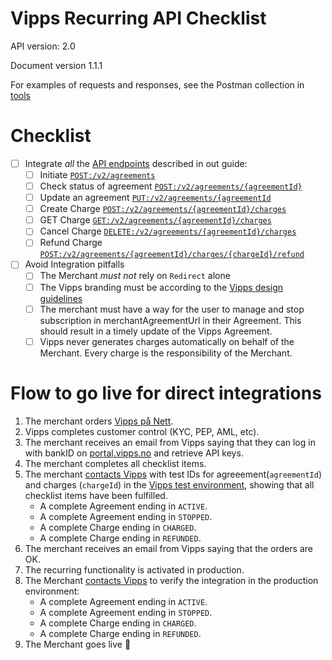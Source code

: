 # Vipps Recurring API Checklist

API version: 2.0

Document version 1.1.1

For examples of requests and responses, see the Postman collection in [tools](tools/)

# Checklist

- [ ] Integrate _all_ the [API endpoints](https://github.com/vippsas/vipps-recurring-api/blob/master/vipps-recurring-api.md) described in out guide:
    - [ ] Initiate [`POST:/v2/agreements`](https://vippsas.github.io/vipps-recurring-api/#/draft-agreement-controller/draftAgreement)
    - [ ] Check status of agreement [`POST:/v2/agreements/{agreementId}`](https://vippsas.github.io/vipps-recurring-api/#/agreement-controller/getAgreement)
    - [ ] Update an agreement [`PUT:/v2/agreements/{agreementId`](https://vippsas.github.io/vipps-recurring-api/#/agreement-controller/updateAgreement)
    - [ ] Create Charge [`POST:/v2/agreements/{agreementId}/charges`](https://vippsas.github.io/vipps-recurring-api/#/charge-controller/createCharge)
    - [ ] GET Charge [`GET:/v2/agreements/{agreementId}/charges`](https://vippsas.github.io/vipps-recurring-api/#/charge-controller/getCharge)
    - [ ] Cancel Charge [`DELETE:/v2/agreements/{agreementId}/charges`](https://vippsas.github.io/vipps-recurring-api/#/charge-controller/cancelCharge)
    - [ ] Refund Charge [`POST:/v2/agreements/{agreementId}/charges/{chargeId}/refund`](https://vippsas.github.io/vipps-recurring-api/#/charge-controller/refundCharge)
- [ ] Avoid Integration pitfalls
    - [ ] The Merchant _must not_ rely on `Redirect` alone
    - [ ] The Vipps branding must be according to the [Vipps design guidelines](https://github.com/vippsas/vipps-design-guidelines)
    - [ ] The merchant must have a way for the user to manage and stop subscription in merchantAgreementUrl in their Agreement. This should result in a timely update of the Vipps Agreement.
    - [ ] Vipps never generates charges automatically on behalf of the Merchant. Every charge is the responsibility of the Merchant.

# Flow to go live for direct integrations

1. The merchant orders [Vipps på Nett](https://www.vipps.no/produkter-og-tjenester/bedrift/ta-betalt-paa-nett/ta-betalt-paa-nett/).
2. Vipps completes customer control (KYC, PEP, AML, etc).
3. The merchant receives an email from Vipps saying that they can log in with bankID on [portal.vipps.no](https://portal.vipps.no) and retrieve API keys.
4. The merchant completes all checklist items.
5. The merchant [contacts Vipps](https://github.com/vippsas/vipps-developers/blob/master/contact.md) with test IDs for agreeement(`agreementId`) and charges (`chargeId`) in the [Vipps test environment](https://github.com/vippsas/vipps-developers#the-vipps-test-environment-mt), showing that all checklist items have been fulfilled.
    - A complete Agreement ending in `ACTIVE`.
    - A complete Agreement ending in `STOPPED`.
    - A complete Charge ending in  `CHARGED`.
    - A complete Charge ending in  `REFUNDED`.
6. The merchant receives an email from Vipps saying that the orders are OK.
7. The recurring functionality is activated in production.
8. The Merchant [contacts Vipps](https://github.com/vippsas/vipps-developers/blob/master/contact.md) to verify the integration in the production environment:
    - A complete Agreement ending in `ACTIVE`.
    - A complete Agreement ending in `STOPPED`.
    - A complete Charge ending in  `CHARGED`.
    - A complete Charge ending in  `REFUNDED`.
9. The Merchant goes live 🎉
